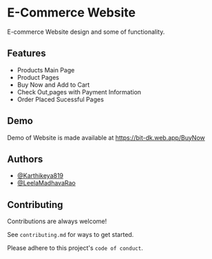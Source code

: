 
# E-Commerce Website

E-commerce Website design and some of functionality.


## Features

- Products Main Page
- Product Pages
- Buy Now and Add to Cart
- Check Out,pages with Payment Information
- Order Placed Sucessful Pages


## Demo

Demo of Website is made available at https://bit-dk.web.app/BuyNow


## Authors
- [@Karthikeya819](https://github.com/Karthikeya819)
- [@LeelaMadhavaRao](https://github.com/LeelaMadhavaRao)


## Contributing

Contributions are always welcome!

See `contributing.md` for ways to get started.

Please adhere to this project's `code of conduct`.
